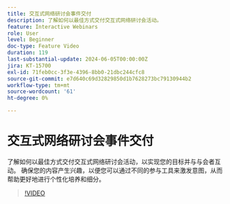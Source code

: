 ```yaml
---
title: 交互式网络研讨会事件交付
description: 了解如何以最佳方式交付交互式网络研讨会活动。
feature: Interactive Webinars
role: User
level: Beginner
doc-type: Feature Video
duration: 119
last-substantial-update: 2024-06-05T00:00:00Z
jira: KT-15700
exl-id: 71feb0cc-3f3e-4396-8bb0-21dbc244cfc8
source-git-commit: e7d640c69d32829850d1b7628273bc79130944b2
workflow-type: tm+mt
source-wordcount: '61'
ht-degree: 0%

---
```


# 交互式网络研讨会事件交付

了解如何以最佳方式交付交互式网络研讨会活动，以实现您的目标并与与会者互动。 确保您的内容产生兴趣，以便您可以通过不同的参与工具来激发意图，从而帮助更好地进行个性化培养和细分。

>[!VIDEO](https://video.tv.adobe.com/v/3440047/?learn=on&captions=chi_hans)
